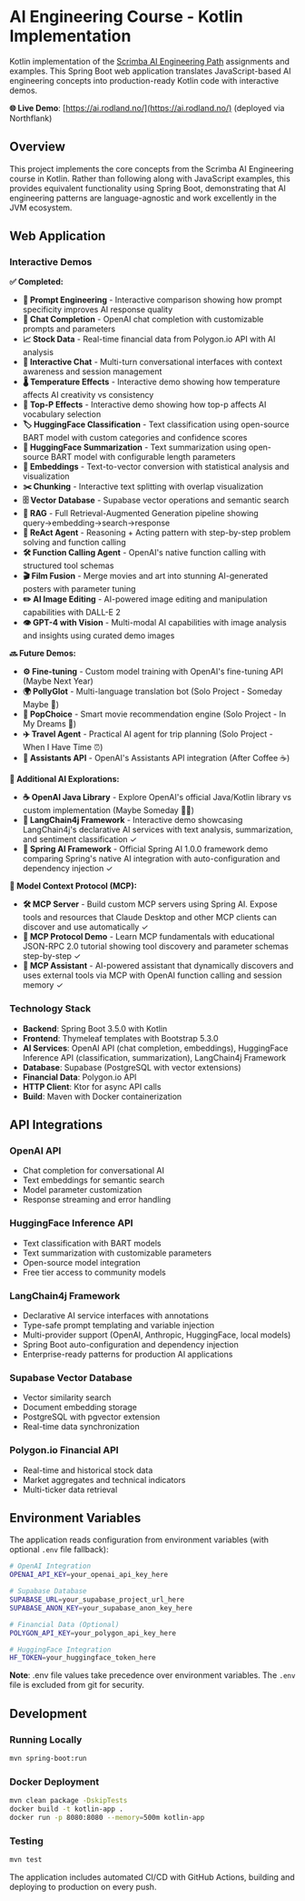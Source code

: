 # AI Engineering Course - Kotlin Implementation

Kotlin implementation of the [Scrimba AI Engineering Path](https://scrimba.com/the-ai-engineer-path-c02v) assignments and examples. This Spring Boot web application translates JavaScript-based AI engineering concepts into production-ready Kotlin code with interactive demos.

**🌐 Live Demo**: [https://ai.rodland.no/](https://ai.rodland.no/) (deployed via Northflank)

## Overview

This project implements the core concepts from the Scrimba AI Engineering course in Kotlin. Rather than following along with JavaScript examples, this provides equivalent functionality using Spring Boot, demonstrating that AI engineering patterns are language-agnostic and work excellently in the JVM ecosystem.

## Web Application

### Interactive Demos

**✅ Completed:**
- **📝 Prompt Engineering** - Interactive comparison showing how prompt specificity improves AI response quality
- **🤖 Chat Completion** - OpenAI chat completion with customizable prompts and parameters
- **📈 Stock Data** - Real-time financial data from Polygon.io API with AI analysis
- **💬 Interactive Chat** - Multi-turn conversational interfaces with context awareness and session management
- **🌡️ Temperature Effects** - Interactive demo showing how temperature affects AI creativity vs consistency  
- **🎯 Top-P Effects** - Interactive demo showing how top-p affects AI vocabulary selection
- **🏷️ HuggingFace Classification** - Text classification using open-source BART model with custom categories and confidence scores
- **📄 HuggingFace Summarization** - Text summarization using open-source BART model with configurable length parameters
- **🔢 Embeddings** - Text-to-vector conversion with statistical analysis and visualization  
- **✂️ Chunking** - Interactive text splitting with overlap visualization
- **🗄️ Vector Database** - Supabase vector operations and semantic search
- **🔗 RAG** - Full Retrieval-Augmented Generation pipeline showing query→embedding→search→response
- **🧠 ReAct Agent** - Reasoning + Acting pattern with step-by-step problem solving and function calling
- **🛠️ Function Calling Agent** - OpenAI's native function calling with structured tool schemas
- **🎬 Film Fusion** - Merge movies and art into stunning AI-generated posters with parameter tuning
- **✏️ AI Image Editing** - AI-powered image editing and manipulation capabilities with DALL-E 2
- **👁️ GPT-4 with Vision** - Multi-modal AI capabilities with image analysis and insights using curated demo images

**🔜 Future Demos:**
- **⚙️ Fine-tuning** - Custom model training with OpenAI's fine-tuning API (Maybe Next Year)
- **🌍 PollyGlot** - Multi-language translation bot (Solo Project - Someday Maybe 🌅)
- **🍿 PopChoice** - Smart movie recommendation engine (Solo Project - In My Dreams 💭)
- **✈️ Travel Agent** - Practical AI agent for trip planning (Solo Project - When I Have Time ⏰)
- **🎯 Assistants API** - OpenAI's Assistants API integration (After Coffee ☕)

**🚀 Additional AI Explorations:**
- **☕ OpenAI Java Library** - Explore OpenAI's official Java/Kotlin library vs custom implementation (Maybe Someday 🤷‍♂️)
- **🦜 LangChain4j Framework** - Interactive demo showcasing LangChain4j's declarative AI services with text analysis, summarization, and sentiment classification ✓
- **🍃 Spring AI Framework** - Official Spring AI 1.0.0 framework demo comparing Spring's native AI integration with auto-configuration and dependency injection ✓

**🔗 Model Context Protocol (MCP):**
- **🛠️ MCP Server** - Build custom MCP servers using Spring AI. Expose tools and resources that Claude Desktop and other MCP clients can discover and use automatically ✓
- **🔗 MCP Protocol Demo** - Learn MCP fundamentals with educational JSON-RPC 2.0 tutorial showing tool discovery and parameter schemas step-by-step ✓
- **🔧 MCP Assistant** - AI-powered assistant that dynamically discovers and uses external tools via MCP with OpenAI function calling and session memory ✓

### Technology Stack
- **Backend**: Spring Boot 3.5.0 with Kotlin
- **Frontend**: Thymeleaf templates with Bootstrap 5.3.0
- **AI Services**: OpenAI API (chat completion, embeddings), HuggingFace Inference API (classification, summarization), LangChain4j Framework
- **Database**: Supabase (PostgreSQL with vector extensions)
- **Financial Data**: Polygon.io API
- **HTTP Client**: Ktor for async API calls
- **Build**: Maven with Docker containerization

## API Integrations

### OpenAI API
- Chat completion for conversational AI
- Text embeddings for semantic search
- Model parameter customization
- Response streaming and error handling

### HuggingFace Inference API
- Text classification with BART models
- Text summarization with customizable parameters
- Open-source model integration
- Free tier access to community models

### LangChain4j Framework
- Declarative AI service interfaces with annotations
- Type-safe prompt templating and variable injection
- Multi-provider support (OpenAI, Anthropic, HuggingFace, local models)
- Spring Boot auto-configuration and dependency injection
- Enterprise-ready patterns for production AI applications

### Supabase Vector Database
- Vector similarity search
- Document embedding storage
- PostgreSQL with pgvector extension
- Real-time data synchronization

### Polygon.io Financial API
- Real-time and historical stock data
- Market aggregates and technical indicators
- Multi-ticker data retrieval

## Environment Variables

The application reads configuration from environment variables (with optional `.env` file fallback):

```bash
# OpenAI Integration
OPENAI_API_KEY=your_openai_api_key_here

# Supabase Database
SUPABASE_URL=your_supabase_project_url_here
SUPABASE_ANON_KEY=your_supabase_anon_key_here

# Financial Data (Optional)
POLYGON_API_KEY=your_polygon_api_key_here

# HuggingFace Integration
HF_TOKEN=your_huggingface_token_here
```

**Note**: .env file values take precedence over environment variables. The `.env` file is excluded from git for security.

## Development

### Running Locally
```bash
mvn spring-boot:run
```

### Docker Deployment
```bash
mvn clean package -DskipTests
docker build -t kotlin-app .
docker run -p 8080:8080 --memory=500m kotlin-app
```

### Testing
```bash
mvn test
```

The application includes automated CI/CD with GitHub Actions, building and deploying to production on every push.